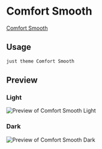 # Comfort Smooth

[Comfort Smooth](#)

## Usage

```bash
just theme Comfort Smooth
```

## Preview

### Light

![Preview of Comfort Smooth Light](preview-light.png)

### Dark

![Preview of Comfort Smooth Dark](preview-dark.png)
